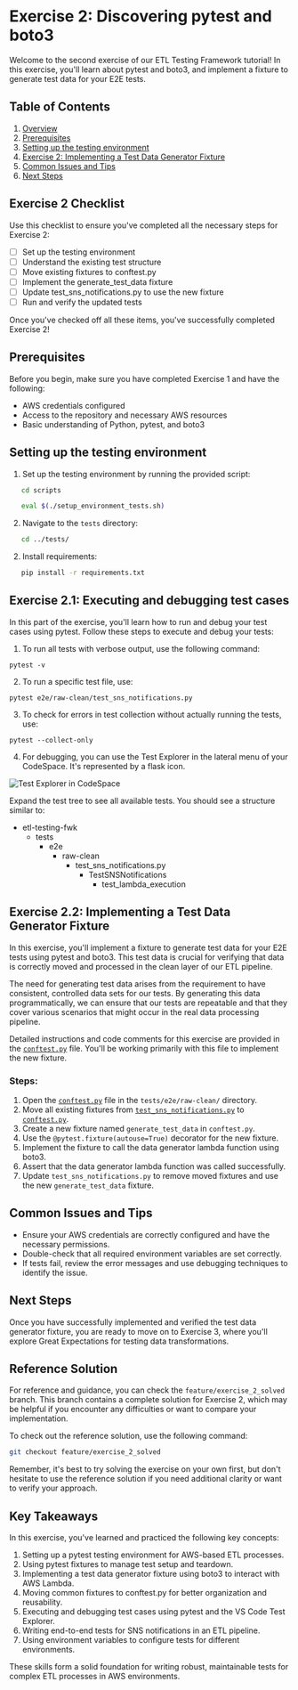 # Exercise 2: Discovering pytest and boto3

Welcome to the second exercise of our ETL Testing Framework tutorial! In this exercise, you'll learn about pytest and boto3, and implement a fixture to generate test data for your E2E tests.

## Table of Contents
1. [Overview](#overview)
2. [Prerequisites](#prerequisites)
3. [Setting up the testing environment](#setting-up-the-testing-environment)
4. [Exercise 2: Implementing a Test Data Generator Fixture](#exercise-2-implementing-a-test-data-generator-fixture)
5. [Common Issues and Tips](#common-issues-and-tips)
6. [Next Steps](#next-steps)

## Exercise 2 Checklist

Use this checklist to ensure you've completed all the necessary steps for Exercise 2:

- [ ] Set up the testing environment
- [ ] Understand the existing test structure
- [ ] Move existing fixtures to conftest.py
- [ ] Implement the generate_test_data fixture
- [ ] Update test_sns_notifications.py to use the new fixture
- [ ] Run and verify the updated tests

Once you've checked off all these items, you've successfully completed Exercise 2!

## Prerequisites
Before you begin, make sure you have completed Exercise 1 and have the following:
- AWS credentials configured
- Access to the repository and necessary AWS resources
- Basic understanding of Python, pytest, and boto3

## Setting up the testing environment

1. Set up the testing environment by running the provided script:

```bash
   cd scripts  
   ```
    
```bash
   eval $(./setup_environment_tests.sh) 
   ```

2. Navigate to the `tests` directory:
```bash
   cd ../tests/
   ```

2. Install requirements:
```bash
   pip install -r requirements.txt
```


## Exercise 2.1: Executing and debugging test cases

In this part of the exercise, you'll learn how to run and debug your test cases using pytest. Follow these steps to execute and debug your tests:

1. To run all tests with verbose output, use the following command:

```
pytest -v
```

2. To run a specific test file, use:
```
pytest e2e/raw-clean/test_sns_notifications.py
```
3. To check for errors in test collection without actually running the tests, use:
```
pytest --collect-only
```


4. For debugging, you can use the Test Explorer in the lateral menu of your CodeSpace. It's represented by a flask icon.

![Test Explorer in CodeSpace](../assets/tests-debugger.png)

Expand the test tree to see all available tests. You should see a structure similar to:
   - etl-testing-fwk
     - tests
       - e2e
         - raw-clean
           - test_sns_notifications.py
             - TestSNSNotifications
               - test_lambda_execution


## Exercise 2.2: Implementing a Test Data Generator Fixture

In this exercise, you'll implement a fixture to generate test data for your E2E tests using pytest and boto3. This test data is crucial for verifying that data is correctly moved and processed in the clean layer of our ETL pipeline.

The need for generating test data arises from the requirement to have consistent, controlled data sets for our tests. By generating this data programmatically, we can ensure that our tests are repeatable and that they cover various scenarios that might occur in the real data processing pipeline.

Detailed instructions and code comments for this exercise are provided in the [`conftest.py`](raw-clean/conftest.py) file. You'll be working primarily with this file to implement the new fixture.

### Steps:

1. Open the [`conftest.py`](e2e/raw-clean/conftest.py) file in the `tests/e2e/raw-clean/` directory.
2. Move all existing fixtures from [`test_sns_notifications.py`](raw-clean/test_sns_notifications.py) to [`conftest.py`](raw-clean/conftest.py).
3. Create a new fixture named `generate_test_data` in `conftest.py`.
4. Use the `@pytest.fixture(autouse=True)` decorator for the new fixture.
5. Implement the fixture to call the data generator lambda function using boto3.
6. Assert that the data generator lambda function was called successfully.
7. Update `test_sns_notifications.py` to remove moved fixtures and use the new `generate_test_data` fixture.

## Common Issues and Tips
- Ensure your AWS credentials are correctly configured and have the necessary permissions.
- Double-check that all required environment variables are set correctly.
- If tests fail, review the error messages and use debugging techniques to identify the issue.

## Next Steps
Once you have successfully implemented and verified the test data generator fixture, you are ready to move on to Exercise 3, where you'll explore Great Expectations for testing data transformations.

## Reference Solution

For reference and guidance, you can check the `feature/exercise_2_solved` branch. This branch contains a complete solution for Exercise 2, which may be helpful if you encounter any difficulties or want to compare your implementation.

To check out the reference solution, use the following command:
```bash
git checkout feature/exercise_2_solved
```

Remember, it's best to try solving the exercise on your own first, but don't hesitate to use the reference solution if you need additional clarity or want to verify your approach.

## Key Takeaways

In this exercise, you've learned and practiced the following key concepts:

1. Setting up a pytest testing environment for AWS-based ETL processes.
2. Using pytest fixtures to manage test setup and teardown.
3. Implementing a test data generator fixture using boto3 to interact with AWS Lambda.
4. Moving common fixtures to conftest.py for better organization and reusability.
5. Executing and debugging test cases using pytest and the VS Code Test Explorer.
6. Writing end-to-end tests for SNS notifications in an ETL pipeline.
7. Using environment variables to configure tests for different environments.

These skills form a solid foundation for writing robust, maintainable tests for complex ETL processes in AWS environments.
